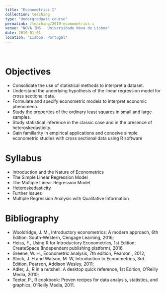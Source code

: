 ```yaml
---
title: "Econometrics I"
collection: teaching
type: "Undergraduate course"
permalink: /teaching/2019-econometrics-i
venue: "NOVA IMS - Universidade Nova de Lisboa"
date: 2019-01-01
location: "Lisbon, Portugal"
---
```

<br>

Objectives
======
* Consolidate the use of statistical methods to interpret a dataset.
* Understand the underlying hypothesis of the linear regression model for cross sectional data.
* Formulate and specify econometric models to interpret economic phenomena.
* Study the properties of the ordinary least squares in small and large samples.
* Study statistical inference in the classic case and in the presence of heteroskedasticity.
* Gain familiarity in empirical applications and conceive simple econometric studies with cross sectional data using R software

Syllabus
======
* Introduction and the Nature of Econometrics
* The Simple Linear Regression Model
* The Multiple Linear Regression Model
* Heteroskedasticity
* Further Issues
* Multiple Regression Analysis with Qualitative Information


Bibliography
======
* Wooldridge, J. M., Introductory econometrics: A modern approach, 6th Edition. South-Western, Cengage Learning, 2016;
* Heiss, F., Using R for Introductory Econometrics, 1st Edition; CreateSpace (Independent publishing platform), 2016.
* Greene, W. H., Econometric analysis, 7th edition, Pearson , 2012;
* Stock, J. H and Watson, M. W, Introduction to Econometrics, 3rd. Edition, Pearson, Addison Wesley, 2011;
* Adler, J., R in a nutshell: A desktop quick reference, 1st Edition, O’Reilly Media, 2010;
* Teetor, P., R cookbook: Proven recipes for data analysis, statistics, and graphics, O’Reilly Media, 2011.

